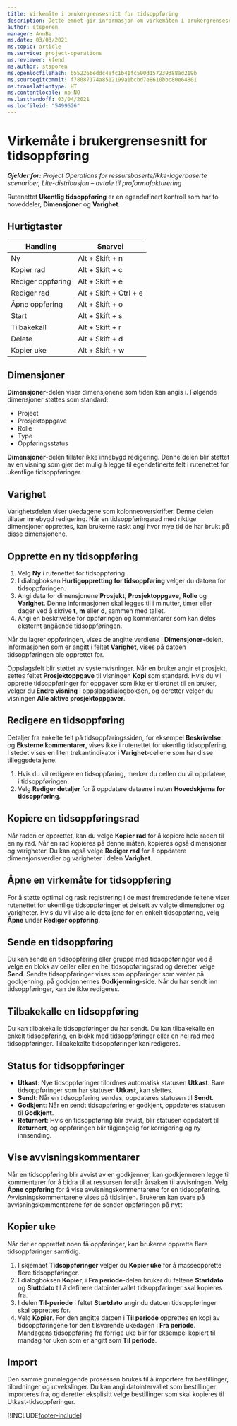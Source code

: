 ```yaml
---
title: Virkemåte i brukergrensesnitt for tidsoppføring
description: Dette emnet gir informasjon om virkemåten i brukergrensesnittet for tidsoppføring.
author: stsporen
manager: AnnBe
ms.date: 03/03/2021
ms.topic: article
ms.service: project-operations
ms.reviewer: kfend
ms.author: stsporen
ms.openlocfilehash: b552266eddc4efc1b41fc500d157239388ad219b
ms.sourcegitcommit: f78087174a8512199a1bcbd7e8610bbc80e64801
ms.translationtype: HT
ms.contentlocale: nb-NO
ms.lasthandoff: 03/04/2021
ms.locfileid: "5499626"
---
```

# <a name="time-entry-ui-behavior"></a>Virkemåte i brukergrensesnitt for tidsoppføring

_**Gjelder for:** Project Operations for ressursbaserte/ikke-lagerbaserte scenarioer, Lite-distribusjon – avtale til proformafakturering_


Rutenettet **Ukentlig tidsoppføring** er en egendefinert kontroll som har to hoveddeler, **Dimensjoner** og **Varighet**.

## <a name="keyboard-shortcuts"></a>Hurtigtaster
| Handling        | Snarvei                  |
|------------   |------------------------   |
| Ny           | Alt + Skift + n           |
| Kopier rad      | Alt + Skift + c           |
| Rediger oppføring    | Alt + Skift + e           |
| Rediger rad      | Alt + Skift + Ctrl + e    |
| Åpne oppføring    | Alt + Skift + o           |
| Start        | Alt + Skift + s           |
| Tilbakekall        | Alt + Skift + r           |
| Delete        | Alt + Skift + d           |
| Kopier uke     | Alt + Skift + w           |

## <a name="dimensions"></a>Dimensjoner
**Dimensjoner**-delen viser dimensjonene som tiden kan angis i. Følgende dimensjoner støttes som standard:

  - Project
  - Prosjektoppgave
  - Rolle
  - Type
  - Oppføringsstatus

**Dimensjoner**-delen tillater ikke innebygd redigering. Denne delen blir støttet av en visning som gjør det mulig å legge til egendefinerte felt i rutenettet for ukentlige tidsoppføringer.

## <a name="duration"></a>Varighet
Varighetsdelen viser ukedagene som kolonneoverskrifter. Denne delen tillater innebygd redigering. Når en tidsoppføringsrad med riktige dimensjoner opprettes, kan brukerne raskt angi hvor mye tid de har brukt på disse dimensjonene.

## <a name="create-a-new-time-entry"></a>Opprette en ny tidsoppføring

1. Velg **Ny** i rutenettet for tidsoppføring. 
2. I dialogboksen **Hurtigoppretting for tidsoppføring** velger du datoen for tidsoppføringen.
3. Angi data for dimensjonene **Prosjekt**, **Prosjektoppgave**, **Rolle** og **Varighet**. Denne informasjonen skal legges til i minutter, timer eller dager ved å skrive **t**, **m** eller **d**, sammen med tallet. 
4. Angi en beskrivelse for oppføringen og kommentarer som kan deles eksternt angående tidsoppføringen. 

Når du lagrer oppføringen, vises de angitte verdiene i **Dimensjoner**-delen. Informasjonen som er angitt i feltet **Varighet**, vises på datoen tidsoppføringen ble opprettet for.

Oppslagsfelt blir støttet av systemvisninger. Når en bruker angir et prosjekt, settes feltet **Prosjektoppgave** til visningen **Kopi** som standard. Hvis du vil opprette tidsoppføringer for oppgaver som ikke er tilordnet til en bruker, velger du **Endre visning** i oppslagsdialogboksen, og deretter velger du visningen **Alle aktive prosjektoppgaver**.

## <a name="edit-a-time-entry"></a>Redigere en tidsoppføring 
Detaljer fra enkelte felt på tidsoppføringssiden, for eksempel **Beskrivelse** og **Eksterne kommentarer**, vises ikke i rutenettet for ukentlig tidsoppføring. I stedet vises en liten trekantindikator i **Varighet**-cellene som har disse tilleggsdetaljene. 

1. Hvis du vil redigere en tidsoppføring, merker du cellen du vil oppdatere, i tidsoppføringen.
2. Velg **Rediger detaljer** for å oppdatere dataene i ruten **Hovedskjema for tidsoppføring**. 

## <a name="copy-a-time-entry-row"></a>Kopiere en tidsoppføringsrad
Når raden er opprettet, kan du velge **Kopier rad** for å kopiere hele raden til en ny rad. Når en rad kopieres på denne måten, kopieres også dimensjoner og varigheter. Du kan også velge **Rediger rad** for å oppdatere dimensjonsverdier og varigheter i delen **Varighet**.

## <a name="open-a-time-entry-behavior"></a>Åpne en virkemåte for tidsoppføring
For å støtte optimal og rask registrering i de mest fremtredende feltene viser rutenettet for ukentlige tidsoppføringer et delsett av valgte dimensjoner og varigheter. Hvis du vil vise alle detaljene for en enkelt tidsoppføring, velg **Åpne** under **Rediger oppføring**.

## <a name="submit-a-time-entry"></a>Sende en tidsoppføring
Du kan sende én tidsoppføring eller gruppe med tidsoppføringer ved å velge en blokk av celler eller en hel tidsoppføringsrad og deretter velge **Send**. Sendte tidsoppføringer vises som oppføringer som venter på godkjenning, på godkjennernes **Godkjenning**-side. Når du har sendt inn tidsoppføringer, kan de ikke redigeres.

## <a name="recall-a-time-entry"></a>Tilbakekalle en tidsoppføring
Du kan tilbakekalle tidsoppføringer du har sendt. Du kan tilbakekalle én enkelt tidsoppføring, en blokk med tidsoppføringer eller en hel rad med tidsoppføringer. Tilbakekalte tidsoppføringer kan redigeres.

## <a name="time-entry-status"></a>Status for tidsoppføringer

- **Utkast**: Nye tidsoppføringer tilordnes automatisk statusen **Utkast**. Bare tidsoppføringer som har statusen **Utkast**, kan slettes.
- **Sendt**: Når en tidsoppføring sendes, oppdateres statusen til **Sendt**. 
- **Godkjent**: Når en sendt tidsoppføring er godkjent, oppdateres statusen til **Godkjent**. 
- **Returnert**: Hvis en tidsoppføring blir avvist, blir statusen oppdatert til **Returnert**, og oppføringen blir tilgjengelig for korrigering og ny innsending. 

## <a name="view-rejection-comments"></a>Vise avvisningskommentarer
Når en tidsoppføring blir avvist av en godkjenner, kan godkjenneren legge til kommentarer for å bidra til at ressursen forstår årsaken til avvisningen. Velg **Åpne oppføring** for å vise avvisningskommentarene for en tidsoppføring. Avvisningskommentarene vises på tidslinjen. Brukeren kan svare på avvisningskommentarene før de sender oppføringen på nytt.

## <a name="copy-week"></a>Kopier uke
Når det er opprettet noen få oppføringer, kan brukerne opprette flere tidsoppføringer samtidig.

1. I skjemaet **Tidsoppføringer** velger du **Kopier uke** for å masseopprette flere tidsoppføringer. 
2. I dialogboksen **Kopier**, i **Fra periode**-delen bruker du feltene **Startdato** og **Sluttdato** til å definere datointervallet tidsoppføringer skal kopieres fra. 
3. I delen **Til-periode** i feltet **Startdato** angir du datoen tidsoppføringer skal opprettes for. 
4. Velg **Kopier**. For den angitte datoen i **Til periode** opprettes en kopi av tidsoppføringene for den tilsvarende ukedagen i **Fra periode**. Mandagens tidsoppføring fra forrige uke blir for eksempel kopiert til mandag for uken som er angitt som **Til periode**.

## <a name="import"></a>Import
Den samme grunnleggende prosessen brukes til å importere fra bestillinger, tilordninger og utvekslinger. Du kan angi datointervallet som bestillinger importeres fra, og deretter eksplisitt velge bestillinger som skal kopieres til Utkast-tidsoppføringer. 


[!INCLUDE[footer-include](../includes/footer-banner.md)]
